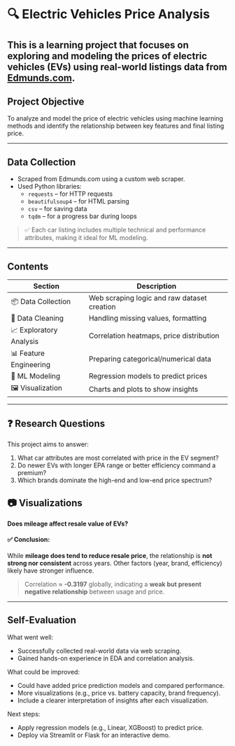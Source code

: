 # 🔍 Electric Vehicles Price Analysis 

This is a learning project that focuses on exploring and modeling the prices of electric vehicles (EVs) using real-world listings data from [Edmunds.com](https://www.edmunds.com/).
---

## Project Objective

To analyze and model the price of electric vehicles using machine learning methods and identify the relationship between key features and final listing price.

---

##  Data Collection

- Scraped from Edmunds.com using a custom web scraper.
- Used Python libraries:
  - `requests` – for HTTP requests
  - `beautifulsoup4` – for HTML parsing
  - `csv` – for saving data
  - `tqdm` – for a progress bar during loops

> ✅ Each car listing includes multiple technical and performance attributes, making it ideal for ML modeling.

---

## Contents

| Section | Description |
|--------|-------------|
| 📦 Data Collection | Web scraping logic and raw dataset creation |
| 🧹 Data Cleaning | Handling missing values, formatting |
| 📈 Exploratory Analysis | Correlation heatmaps, price distribution |
| 📊 Feature Engineering | Preparing categorical/numerical data |
| 🤖 ML Modeling | Regression models to predict prices |
| 🖼️ Visualization | Charts and plots to show insights |

---
## ❓ Research Questions

This project aims to answer:

1. What car attributes are most correlated with price in the EV segment?
2. Do newer EVs with longer EPA range or better efficiency command a premium?
3. Which brands dominate the high-end and low-end price spectrum?


## 📷  Visualizations

**Does mileage affect resale value of EVs?**
#### ✅ Conclusion:
While **mileage does tend to reduce resale price**, the relationship is **not strong nor consistent** across years. Other factors (year, brand, efficiency) likely have stronger influence.

> Correlation ≈ **-0.3197** globally, indicating a **weak but present negative relationship** between usage and price.


---
##  Self-Evaluation

What went well:
- Successfully collected real-world data via web scraping.
- Gained hands-on experience in EDA and correlation analysis.

What could be improved:
- Could have added price prediction models and compared performance.
- More visualizations (e.g., price vs. battery capacity, brand frequency).
- Include a clearer interpretation of insights after each visualization.

Next steps:
- Apply regression models (e.g., Linear, XGBoost) to predict price.
- Deploy via Streamlit or Flask for an interactive demo.


